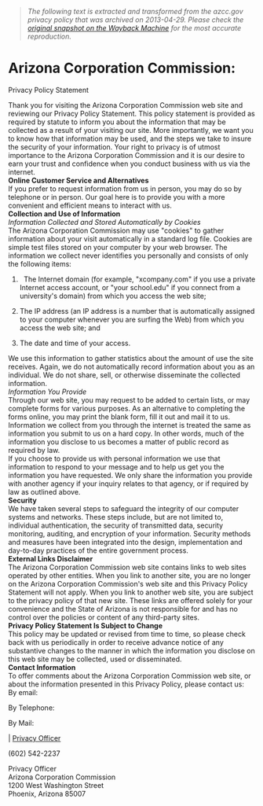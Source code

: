 > *The following text is extracted and transformed from the azcc.gov privacy policy that was archived on 2013-04-29. Please check the [original snapshot on the Wayback Machine](https://web.archive.org/web/20130429160321id_/http%3A//www.azcc.gov/Divisions/Administration/Privacy.asp) for the most accurate reproduction.*

# Arizona Corporation Commission:

Privacy Policy Statement  
  
Thank you for visiting the Arizona Corporation Commission web site and reviewing our Privacy Policy Statement. This policy statement is provided as required by statute to inform you about the information that may be collected as a result of your visiting our site. More importantly, we want you to know how that information may be used, and the steps we take to insure the security of your information. Your right to privacy is of utmost importance to the Arizona Corporation Commission and it is our desire to earn your trust and confidence when you conduct business with us via the internet.  
 **Online Customer Service and Alternatives**  
If you prefer to request information from us in person, you may do so by telephone or in person. Our goal here is to provide you with a more convenient and efficient means to interact with us.  
 **Collection and Use of Information**  
 _Information Collected and Stored Automatically by Cookies_  
The Arizona Corporation Commission may use "cookies" to gather information about your visit automatically in a standard log file. Cookies are simple test files stored on your computer by your web browser. The information we collect never identifies you personally and consists of only the following items:  
  
  1.  
The Internet domain (for example, "xcompany.com" if you use a private Internet access account, or "your school.edu" if you connect from a university's domain) from which you access the web site; 
  
  
  2. The IP address (an IP address is a number that is automatically assigned to your computer whenever you are surfing the Web) from which you access the web site; and

  
  
  3. The date and time of your access. 

  
We use this information to gather statistics about the amount of use the site receives. Again, we do not automatically record information about you as an individual. We do not share, sell, or otherwise disseminate the collected information.  
 _Information You Provide_  
Through our web site, you may request to be added to certain lists, or may complete forms for various purposes. As an alternative to completing the forms online, you may print the blank form, fill it out and mail it to us. Information we collect from you through the internet is treated the same as information you submit to us on a hard copy. In other words, much of the information you disclose to us becomes a matter of public record as required by law.  
If you choose to provide us with personal information we use that information to respond to your message and to help us get you the information you have requested. We only share the information you provide with another agency if your inquiry relates to that agency, or if required by law as outlined above.  
 **Security**  
We have taken several steps to safeguard the integrity of our computer systems and networks. These steps include, but are not limited to, individual authentication, the security of transmitted data, security monitoring, auditing, and encryption of your information. Security methods and measures have been integrated into the design, implementation and day-to-day practices of the entire government process.  
 **External Links Disclaimer**  
The Arizona Corporation Commission web site contains links to web sites operated by other entities. When you link to another site, you are no longer on the Arizona Corporation Commission's web site and this Privacy Policy Statement will not apply. When you link to another web site, you are subject to the privacy policy of that new site. These links are offered solely for your convenience and the State of Arizona is not responsible for and has no control over the policies or content of any third-party sites.  
 **Privacy Policy Statement Is Subject to Change**  
This policy may be updated or revised from time to time, so please check back with us periodically in order to receive advance notice of any substantive changes to the manner in which the information you disclose on this web site may be collected, used or disseminated.  
 **Contact Information**  
To offer comments about the Arizona Corporation Commission web site, or about the information presented in this Privacy Policy, please contact us:  
By email: 

By Telephone:

By Mail:

| [Privacy Officer](mailto:PrivacyOfficer@azcc.gov?subject=Request%20regarding%20a%20privacy%20issue%20from%20the%20ACC%20Main%20Webpage)

(602) 542-2237

Privacy Officer  
Arizona Corporation Commission  
1200 West Washington Street  
Phoenix, Arizona 85007
